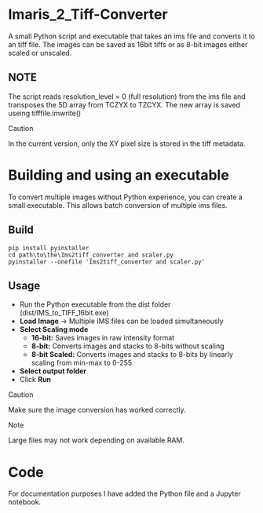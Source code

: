 # Imaris_2_Tiff-Converter
A small Python script and executable that takes an ims file and converts it to an tiff file.
The images can be saved as 16bit tiffs or as 8-bit images either scaled or unscaled.

## NOTE
The script reads resolution_level = 0 (full resolution) from the ims file and transposes the 5D array from TCZYX to TZCYX.
The new array is saved useing tifffile.imwrite()

> [!CAUTION]
> In the current version, only the XY pixel size is stored in the tiff metadata.

# Building and using an executable
To convert multiple images without Python experience, you can create a small executable. 
This allows batch conversion of multiple ims files.

## Build
```
pip install pyinstaller
cd path\to\the\Ims2tiff_converter and scaler.py
pyinstaller --onefile 'Ims2tiff_converter and scaler.py'
```

## Usage
- Run the Python executable from the dist folder (dist/IMS_to_TIFF_16bit.exe)
- **Load Image** -> Multiple IMS files can be loaded simultaneously
- **Select Scaling mode**
    - **16-bit:** Saves images in raw intensity format
    - **8-bit:** Converts images and stacks to 8-bits without scaling
    - **8-bit Scaled:** Converts images and stacks to 8-bits by linearly scaling from min-max to 0-255
- **Select output folder**
- Click **Run**

> [!CAUTION]
> Make sure the image conversion has worked correctly.

> [!NOTE]
> Large files may not work depending on available RAM.

# Code
For documentation purposes I have added the Python file and a Jupyter notebook.

